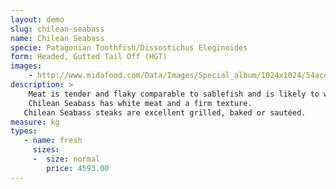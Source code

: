 ```yaml
---
layout: demo
slug: chilean-seabass
name: Chilean Seabass
specie: Patagonian Toothfish/Dissostichus Eleginoides
form: Headed, Gutted Tail Off (HGT)
images:
    - http://www.midafood.com/Data/Images/Special_album/1024x1024/54ace5947628a592.jpg
description: >
    Meat is tender and flaky comparable to sablefish and is likely to work well in similar preparations.
    Chilean Seabass has white meat and a firm texture.
   Chilean Seabass steaks are excellent grilled, baked or sautéed.
measure: kg
types:
   - name: fresh
     sizes:
     -  size: normal
        price: 4593.00
---
```

